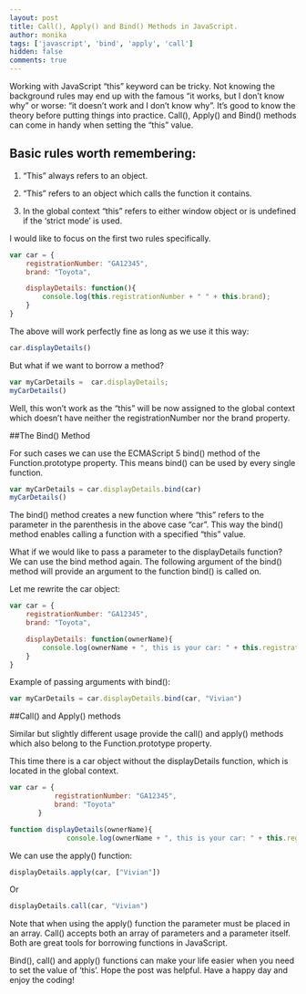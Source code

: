 ```yaml
---
layout: post
title: Call(), Apply() and Bind() Methods in JavaScript.
author: monika
tags: ['javascript', 'bind', 'apply', 'call']
hidden: false
comments: true
---
```


Working with JavaScript “this” keyword can be tricky. Not knowing the background rules may end up with the famous “it works, but I don’t know why” or worse: “it doesn’t work and I don’t know why”. It’s good to know the theory before putting things into practice. Call(), Apply() and Bind() methods can come in handy when setting the “this” value.


## Basic rules worth remembering:

1. “This” always refers to an object.

2. “This” refers to an object which calls the function it contains.

3. In the global context “this” refers to either window object or is undefined if the ‘strict mode’ is used.


I would like to focus on the first two rules specifically.

```javascript
var car = { 
    registrationNumber: "GA12345",
    brand: "Toyota",

    displayDetails: function(){
        console.log(this.registrationNumber + " " + this.brand);
    }
}
```

The above will work perfectly fine as long as we use it this way:

```javascript
car.displayDetails()
```

But what if we want to borrow a method?

```javascript
var myCarDetails =  car.displayDetails;
myCarDetails()
```

Well, this won’t work as the “this” will be now assigned to the global context which doesn’t have neither the registrationNumber nor the brand property. 

##The Bind() Method

For such cases we can use the ECMAScript 5 bind() method of the Function.prototype property. This means bind() can be used by every single function. 

```javascript
var myCarDetails = car.displayDetails.bind(car)
myCarDetails()
```

The bind() method creates a new function where “this” refers to the parameter in the parenthesis in the above case “car”. This way the bind() method enables calling a function with a specified “this” value.

What if we would like to pass a parameter to the displayDetails function? We can use the bind method again. The following argument of the bind() method will provide an argument to the function bind() is called on. 

Let me rewrite the car object:

```javascript
var car = { 
    registrationNumber: "GA12345",
    brand: "Toyota",

    displayDetails: function(ownerName){
        console.log(ownerName + ", this is your car: " + this.registrationNumber + " " + this.brand);
    }
}
```

Example of passing arguments with bind():

```javascript
var myCarDetails = car.displayDetails.bind(car, "Vivian")
```


##Call() and Apply() methods

Similar but slightly different usage provide the call() and apply() methods which also belong to the Function.prototype property. 

This time there is a car object without the displayDetails function, which is located in the global context.

 ```javascript
 var car = { 
            registrationNumber: "GA12345",
            brand: "Toyota"
        }

function displayDetails(ownerName){
               console.log(ownerName + ", this is your car: " + this.registrationNumber + " " + this.brand);
```

We can use the apply() function:

```javascript
displayDetails.apply(car, ["Vivian"])
```

Or

```javascript
displayDetails.call(car, "Vivian")
```

Note that when using the apply() function the parameter must be placed in an array. Call() accepts both an array of parameters and a parameter itself. Both are great tools for borrowing functions in JavaScript. 

Bind(), call() and apply() functions can make your life easier when you need to set the value of ‘this’. 
Hope the post was helpful. Have a happy day and enjoy the coding!









